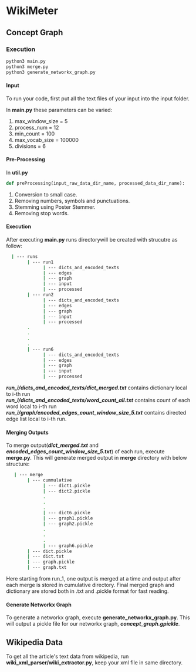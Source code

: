 # WikiMeter

## Concept Graph

### Execution
```bash
python3 main.py
python3 merge.py
python3 generate_networkx_graph.py
```

#### Input
To run your code, first put all the text files of your input into the input folder.

In **main.py** these parameters can be varied:  
1. max_window_size = 5
2. process_num = 12
3. min_count = 100
4. max_vocab_size = 100000
5. divisions = 6  

#### Pre-Processing
In **util.py**
```python
def preProcessing(input_raw_data_dir_name, processed_data_dir_name):
```
1. Conversion to small case.
2. Removing numbers, symbols and punctuations.
3. Stemming using Poster Stemmer.
4. Removing stop words.

#### Execution

After executing **main.py** runs directorywill be created with strucutre as follow:  
```bash
  | --- runs
        | --- run1
              | --- dicts_and_encoded_texts
              | --- edges
              | --- graph
              | --- input
              | --- processed
        | --- run2
              | --- dicts_and_encoded_texts
              | --- edges
              | --- graph
              | --- input
              | --- processed
        .
        .
        .
        .
        | --- run6
              | --- dicts_and_encoded_texts
              | --- edges
              | --- graph
              | --- input
              | --- processed
```
***run_i/dicts_and_encoded_texts/dict_merged.txt*** contains dictionary local to i-th run  
***run_i/dicts_and_encoded_texts/word_count_all.txt*** contains count of each word local to i-th run
***run_i/graph/encoded_edges_count_window_size_5.txt*** contains directed edge list local to i-th run.

#### Merging Outputs
To merge output(***dict_merged.txt*** and ***encoded_edges_count_window_size_5.txt***) of each run, execute **merge.py**. This will generate merged output in **merge** directory with below structure: 
```bash
   | --- merge
        | --- cummulative
              | --- dict1.pickle
              | --- dict2.pickle
              .
              .
              .
              | --- dict6.pickle
              | --- graph1.pickle
              | --- graph2.pickle
              .
              .
              .
              | --- graph6.pickle
        | --- dict.pickle
        | --- dict.txt
        | --- graph.pickle
        | --- graph.txt
```
Here starting from run_1, one output is merged at a time and output after each merge is stored in cumulative directory. Final merged graph and dictionary are stored both in .txt and .pickle format for fast reading.

#### Generate Networkx Graph
To generate a networkx graph, execute **generate_networkx_graph.py**. This will output a pickle file for our networkx graph, ***concept_graph.gpickle***.

## Wikipedia Data
To get all the article's text data from wikipedia, run **wiki_xml_parser/wiki_extractor.py**, keep your xml file in same directory.
